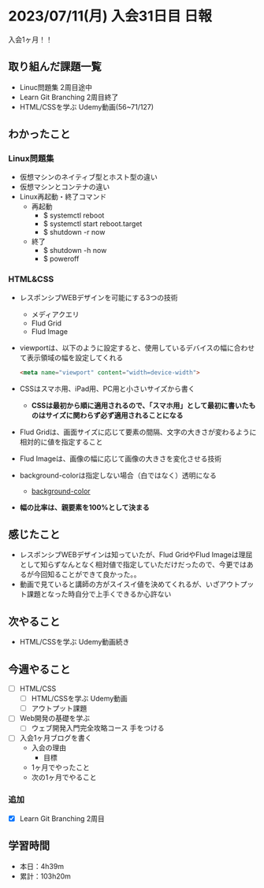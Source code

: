 # 2023/07/11(月) 入会31日目 日報

入会1ヶ月！！

## 取り組んだ課題一覧

- Linuc問題集 2周目途中
- Learn Git Branching 2周目終了
- HTML/CSSを学ぶ Udemy動画(56~71/127)

## わかったこと

### Linux問題集

- 仮想マシンのネイティブ型とホスト型の違い
- 仮想マシンとコンテナの違い
- Linux再起動・終了コマンド
  - 再起動
    - $ systemctl reboot
    - $ systemctl start reboot.target
    - $ shutdown -r now
  - 終了
    - $ shutdown -h now
    - $ poweroff

### HTML&CSS

- レスポンシブWEBデザインを可能にする3つの技術
  - メディアクエリ
  - Flud Grid
  - Flud Image
- viewportは、以下のように設定すると、使用しているデバイスの幅に合わせて表示領域の幅を設定してくれる

    ```html
    <meta name="viewport" content="width=device-width">
    ```

- CSSはスマホ用、iPad用、PC用と小さいサイズから書く
  - **CSSは最初から順に適用されるので、「スマホ用」として最初に書いたものはサイズに関わらず必ず適用されることになる**
- Flud Gridは、画面サイズに応じて要素の間隔、文字の大きさが変わるように相対的に値を指定すること
- Flud Imageは、画像の幅に応じて画像の大きさを変化させる技術
- background-colorは指定しない場合（白ではなく）透明になる
  - [background-color](https://developer.mozilla.org/ja/docs/Web/CSS/background-color)
- **幅の比率は、親要素を100%として決まる**

## 感じたこと

- レスポンシブWEBデザインは知っていたが、Flud GridやFlud Imageは理屈として知らずなんとなく相対値で指定していただけだったので、今更ではあるが今回知ることができて良かった。。
- 動画で見ていると講師の方がスイスイ値を決めてくれるが、いざアウトプット課題となった時自分で上手くできるか心許ない

## 次やること

- HTML/CSSを学ぶ Udemy動画続き

## 今週やること

- [ ] HTML/CSS
  - [ ] HTML/CSSを学ぶ Udemy動画
  - [ ] アウトプット課題
- [ ] Web開発の基礎を学ぶ
  - [ ] ウェブ開発入門完全攻略コース 手をつける
- [ ] 入会1ヶ月ブログを書く
  - 入会の理由
    - 目標
  - 1ヶ月でやったこと
  - 次の1ヶ月でやること

### 追加

- [x] Learn Git Branching 2周目

## 学習時間

- 本日：4h39m
- 累計：103h20m
